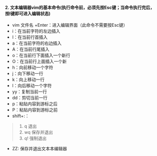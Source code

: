 
#### 2. 文本编辑器vim的基本命令(执行命令前，必须先按Esc键；当命令执行完后，按i键即可进入编辑状态)

- vim 文件名 +Enter：进入编辑界面（此命令不需要按Esc键）
- i：在当前字符的左边插入
- I：在当前行首插入
- a：在当前字符的右边插入
- A：在当前行尾插入
- o：在当前行下面插入一个新行
- O：在当前行上面插入一个新
- h：向前移动一个字符
- j：向下移动一行
- k：向上移动一行
- l：向后移动一个字符
- yy：复制当前一行
- dd：剪切当前一行
- p：粘贴内容到游标之后
- P：粘贴内容到游标之前
- shift+:：
>1. q 退出
>2. wq 保存并退出
>3. q! 强制退出
- ZZ: 保存并退出文本本编辑器
